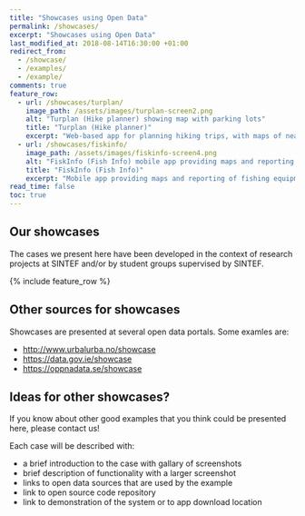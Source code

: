```yaml
---
title: "Showcases using Open Data"
permalink: /showcases/
excerpt: "Showcases using Open Data"
last_modified_at: 2018-08-14T16:30:00 +01:00
redirect_from:
  - /showcase/
  - /examples/
  - /example/
comments: true
feature_row:
  - url: /showcases/turplan/
    image_path: /assets/images/turplan-screen2.png
    alt: "Turplan (Hike planner) showing map with parking lots"
    title: "Turplan (Hike planner)"
    excerpt: "Web-based app for planning hiking trips, with maps of nearby hikes, parking lots and charging stations."
  - url: /showcases/fiskinfo/
    image_path: /assets/images/fiskinfo-screen4.png
    alt: "FiskInfo (Fish Info) mobile app providing maps and reporting of fishing equipment"
    title: "FiskInfo (Fish Info)"
    excerpt: "Mobile app providing maps and reporting of fishing equipment."
read_time: false
toc: true
---
```

## Our showcases 

The cases we present here have been developed in the context of research projects at SINTEF and/or by student groups supervised by SINTEF.

{% include feature_row %}

## Other sources for showcases
Showcases are presented at several open data portals. Some examles are:
- <http://www.urbalurba.no/showcase>
- <https://data.gov.ie/showcase>
- <https://oppnadata.se/showcase>

## Ideas for other showcases?

If you know about other good examples that you think could be presented here, please contact us!

Each case will be described with:
- a brief introduction to the case with gallary of screenshots
- brief description of functionality with a larger screenshot
- links to open data sources that are used by the example
- link to open source code repository
- link to demonstration of the system or to app download location
